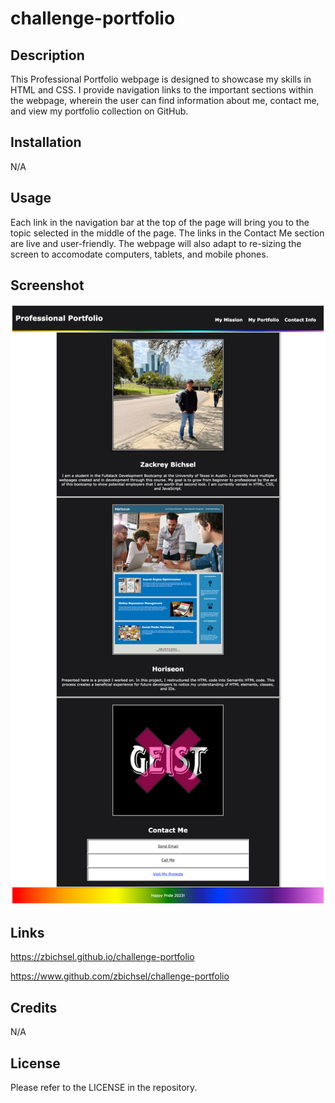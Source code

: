 # challenge-portfolio

## Description

This Professional Portfolio webpage is designed to showcase my skills in HTML and CSS. I provide navigation links to the important sections within the webpage, wherein the user can find information about me, contact me, and view my portfolio collection on GitHub.


## Installation

N/A

## Usage

Each link in the navigation bar at the top of the page will bring you to the topic selected in the middle of the page. The links in the Contact Me section are live and user-friendly. The webpage will also adapt to re-sizing the screen to accomodate computers, tablets, and mobile phones.

## Screenshot

![Screenshot](./assets/images/challenge-portfolio-0203.png)

## Links

https://zbichsel.github.io/challenge-portfolio

https://www.github.com/zbichsel/challenge-portfolio

## Credits

N/A

## License

Please refer to the LICENSE in the repository.